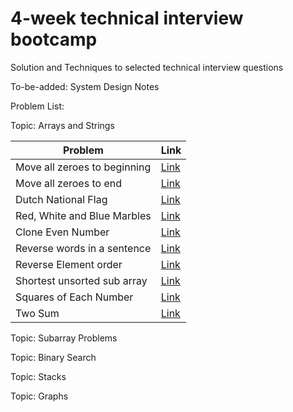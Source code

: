 # 4-week technical interview bootcamp

Solution and Techniques to selected technical interview questions

To-be-added: System Design Notes

Problem List:

Topic: Arrays and Strings  
    
| Problem | Link |     
|---|---|         
| Move all zeroes to beginning | [Link](src/chapter1/arraysandstrings/partitioningarrays/AllZeroesToBeginning.java)|    
| Move all zeroes to end | [Link](src/chapter1/arraysandstrings/partitioningarrays/AllZeroesToEnd.java)|    
| Dutch National Flag | [Link](src/chapter1/arraysandstrings/partitioningarrays/DutchNationalFlag.java)|   
| Red, White and Blue Marbles | [Link](src/chapter1/arraysandstrings/partitioningarrays/RedWhiteAndBlue.java)|   
| Clone Even Number | [Link](src/chapter1/arraysandstrings/reverseArrayTraversal/CloneEvenNumber.java)|    
| Reverse words in a sentence | [Link](src/chapter1/arraysandstrings/reverseArrayTraversal/ReverseWordsSentence.java)|   
| Reverse Element order | [Link](src/chapter1/arraysandstrings/traverseFromBothEnds/ReverseElementOrder.java)|   
| Shortest unsorted sub array |[Link](src/chapter1/arraysandstrings/traverseFromBothEnds/ShortestUnsortedSubarray.java)|  
| Squares of Each Number |[Link](src/chapter1/arraysandstrings/traverseFromBothEnds/SquaresOfEachNumber.java)|  
| Two Sum |[Link](src/chapter1/arraysandstrings/traverseFromBothEnds/TwoSum.java)|

Topic: Subarray Problems

Topic: Binary Search

Topic: Stacks

Topic: Graphs